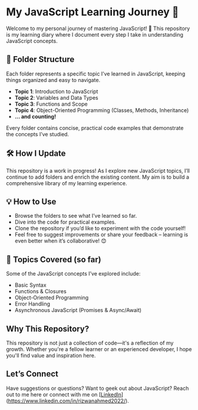 # My JavaScript Learning Journey 🌟  

Welcome to my personal journey of mastering JavaScript! 🚀 This repository is my learning diary where I document every step I take in understanding JavaScript concepts.  

## 📂 Folder Structure  
Each folder represents a specific topic I’ve learned in JavaScript, keeping things organized and easy to navigate.  
- **Topic 1**: Introduction to JavaScript  
- **Topic 2**: Variables and Data Types  
- **Topic 3**: Functions and Scope  
- **Topic 4**: Object-Oriented Programming (Classes, Methods, Inheritance)  
- **... and counting!**  

Every folder contains concise, practical code examples that demonstrate the concepts I’ve studied.  

## 🛠️ How I Update  
This repository is a work in progress! As I explore new JavaScript topics, I’ll continue to add folders and enrich the existing content. My aim is to build a comprehensive library of my learning experience.  

## 💡 How to Use  
- Browse the folders to see what I’ve learned so far.  
- Dive into the code for practical examples.  
- Clone the repository if you’d like to experiment with the code yourself!  
- Feel free to suggest improvements or share your feedback – learning is even better when it’s collaborative! 😊  

## 📣 Topics Covered (so far)  
Some of the JavaScript concepts I’ve explored include:  
- Basic Syntax  
- Functions & Closures  
- Object-Oriented Programming  
- Error Handling  
- Asynchronous JavaScript (Promises & Async/Await)  

##  Why This Repository?  
This repository is not just a collection of code—it's a reflection of my growth. Whether you're a fellow learner or an experienced developer, I hope you'll find value and inspiration here.  

## Let’s Connect  
Have suggestions or questions? Want to geek out about JavaScript? Reach out to me here or connect with me on [[LinkedIn](https://www.linkedin.com)](https://www.linkedin.com/in/rizwanahmed2022/).  
